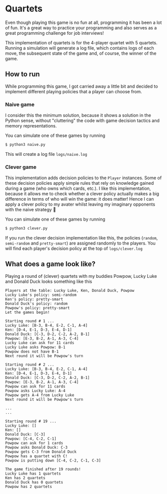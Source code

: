 # Quartets

Even though playing this game is no fun at all, programming it has been a lot of fun. It's a great way to practice your programming and also serves as a great programming challenge for job interviews!

This implementation of quartets is for the 4-player quartet with 5 quartets. Running a simulation will generate a log file, which contains logs of each move, the subsequent state of the game and, of course, the winner of the game. 

## How to run

While programming this game, I got carried away a little bit and decided to implement different playing policies that a player can choose from.

### Naive game

I consider this the minimum solution, because it shows a solution in the Python sense, without "cluttering" the code  with game decision tactics and memory representations.

You can simulate one of these games by running

```bash
$ python3 naive.py
```
This will create a log file `logs/naive.log`

### Clever game 

This implementation adds decision policies to the `Player` instances. Some of these decision policies apply simple rules that rely on knowledge gained during a game (who owns which cards, etc.). I like this implementation, because it allows me to check whether a clever policy actually makes a big difference in terms of who will win the game: it does matter! Hence I can apply a clever policy to my avater whilst leaving my imaginary opponents with the naive strategy :hankey:

You can simulate one of these games by running

```bash
$ python3 clever.py
```

If you run the clever decision implementation like this, the policies (`random`, `semi-random` and `pretty-smart`) are assigned randomly to the players.  You will find each player's decision policy at the top of `logs/clever.log`

## What does a game look like?
Playing a round of (clever) quartets with my buddies Powpow, Lucky Luke and Donald Duck looks something like this
```
Players at the table: Lucky Luke, Ken, Donald Duck, Powpow
Lucky Luke's policy: semi-random
Ken's policy: pretty-smart
Donald Duck's policy: random
Powpow's policy: pretty-smart
Let the games begin!

Starting round # 1 ...
Lucky Luke: [B-3, B-4, E-2, C-1, A-4]
Ken: [D-4, E-1, D-3, E-4, D-1]
Donald Duck: [C-3, D-2, C-2, A-2, B-1]
Powpow: [E-3, B-2, A-1, A-3, C-4]
Lucky Luke can ask for 11 cards
Lucky Luke asks Powpow: B-1
Powpow does not have B-1
Next round it will be Powpow's turn

Starting round # 2 ...
Lucky Luke: [B-3, B-4, E-2, C-1, A-4]
Ken: [D-4, E-1, D-3, E-4, D-1]
Donald Duck: [C-3, D-2, C-2, A-2, B-1]
Powpow: [E-3, B-2, A-1, A-3, C-4]
Powpow can ask for 11 cards
Powpow asks Lucky Luke: A-4
Powpow gets A-4 from Lucky Luke
Next round it will be Powpow's turn

...
...

Starting round # 19 ...
Lucky Luke: []
Ken: []
Donald Duck: [C-3]
Powpow: [C-4, C-2, C-1]
Powpow can ask for 1 cards
Powpow asks Donald Duck: C-3
Powpow gets C-3 from Donald Duck
Powpow has a quartet with C!
Powpow is putting down [C-4, C-2, C-1, C-3]

The game finished after 19 rounds!
Lucky Luke has 1 quartets
Ken has 2 quartets
Donald Duck has 0 quartets
Powpow has 2 quartets
```
